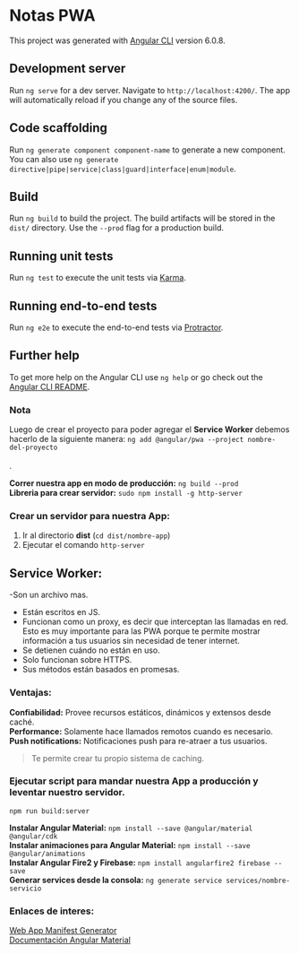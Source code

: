 # Notas PWA

This project was generated with [Angular CLI](https://github.com/angular/angular-cli) version 6.0.8.

## Development server

Run `ng serve` for a dev server. Navigate to `http://localhost:4200/`. The app will automatically reload if you change any of the source files.

## Code scaffolding

Run `ng generate component component-name` to generate a new component. You can also use `ng generate directive|pipe|service|class|guard|interface|enum|module`.

## Build

Run `ng build` to build the project. The build artifacts will be stored in the `dist/` directory. Use the `--prod` flag for a production build.

## Running unit tests

Run `ng test` to execute the unit tests via [Karma](https://karma-runner.github.io).

## Running end-to-end tests

Run `ng e2e` to execute the end-to-end tests via [Protractor](http://www.protractortest.org/).

## Further help

To get more help on the Angular CLI use `ng help` or go check out the [Angular CLI README](https://github.com/angular/angular-cli/blob/master/README.md).



### Nota

Luego de crear el proyecto para poder agregar el **Service Worker** debemos hacerlo de la siguiente manera:
`ng add @angular/pwa --project nombre-del-proyecto` <br><br>.

**Correr nuestra app en modo de producción:** `ng build --prod` <br>
**Libreria para crear servidor:** `sudo npm install -g http-server` <br>


### Crear un servidor para nuestra App:

1) Ir al directorio **dist** (`cd dist/nombre-app`) <br>
2) Ejecutar el comando `http-server` <br>



## Service Worker:

-Son un archivo mas. <br>
- Están escritos en JS. <br>
- Funcionan como un proxy, es decir que interceptan las llamadas en red. Esto es muy importante para las PWA porque te permite mostrar información a tus usuarios sin necesidad de tener internet. <br>
- Se detienen cuándo no están en uso. <br>
- Solo funcionan sobre HTTPS. <br>
- Sus métodos están basados en promesas.<br>


### Ventajas:

**Confiabilidad:** Provee recursos estáticos, dinámicos y extensos desde caché. <br>
**Performance:** Solamente hace llamados remotos cuando es necesario. <br>
**Push notifications:** Notificaciones push para re-atraer a tus usuarios. <br>
> Te permite crear tu propio sistema de caching.

### Ejecutar script para mandar nuestra App a producción y leventar nuestro servidor.
`npm run build:server` <br>

**Instalar Angular Material:** `npm install --save @angular/material @angular/cdk` <br>
**Instalar animaciones para Angular Material:** `npm install --save @angular/animations` <br>
**Instalar Angular Fire2 y Firebase:** `npm install angularfire2 firebase --save` <br>
**Generar services desde la consola:** `ng generate service services/nombre-servicio` <br>


### Enlaces de interes:

[Web App Manifest Generator](https://app-manifest.firebaseapp.com/) <br>
[Documentación Angular Material](https://material.angular.io/) <br>